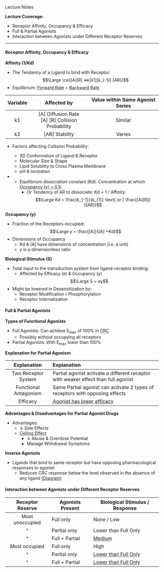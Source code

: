 Lecture Notes

**Lecture Coverage:**
- Receptor Affinity, Occupancy & Efficacy
- Full & Partial Agonists
- Interaction between Agonists under Different Receptor Reserves

---
#### **Receptor Affinity, Occupancy & Efficacy**
**Affinity (1/Kd)**
- The Tendency of a Ligand to bind with Receptor:
$$\Large \ce{[A][R] <=>[k1][k_{-1}] [AR]}$$
- Equilibrium: <abbr Title="[A][R]k₁">Forward Rate</abbr> = <abbr Title="[AR]k₂">Backward Rate</abbr>

| **Variable** |                   **Affected by**                   | **Value within Same Agonist Series** |
| :----------: | :-------------------------------------------------: | :----------------------------------: |
|      k1      | [A] Diffusion Rate<br>[A] [R] Collision Probability |               Similar                |
|      k2      |                   [AR] Stability                    |                Varies                |

- Factors affecting Collision Probability:
	- 3D Conformation of Ligand & Receptor
	- Molecular Size & Shape
	- Lipid Solubility to Cross Plasma Membrane
	- pH & Ionization


- - Equilibrium dissociation constant (Kd): Concentration at which <abbr Title="50% of the receptors are occupied">Occupancy (y) = 0.5</abbr>:
    -  Or Tendency of AR to dissociate: Kd ∝ 1 / Affinity
$$\Large Kd = \frac{k_{-1}}{k_{1}} \text{ or } \frac{[A][R]}{[AR]}$$

**Occupancy (y)**
- Fraction of the Receptors occupied:
$$\Large y = \frac{[A]}{[A] +Kd}$$
- Dimensions of Occupancy
	- Kd & [A] have dimensions of concentration (i.e. a unit)
	- y is a dimensionless ratio


**Biological Stimulus (S)**
- Total input to the transduction system from ligand-receptor binding:
	- Affected by Efficacy (e) & Occupancy (y)
$$\Large S = ey$$
- Might be lowered in Desensitization by:
	- Receptor Modification / Phosphorylation
	- Receptor Internalization

#### **Full & Partial Agonists**
**Types of Functional Agonists**
- Full Agonists: Can achieve E<sub>max</sub> of 100% in <abbr Title="Concentration-Response Curve">CRC</abbr> 
	- Possibly without occupying all receptors
- Partial Agonists: With E<sub>max</sub> lower than 100%

**Explanation for Partial Agonism**

|    **Explanation**    | **Explanation**                                                                    |
| :-------------------: | :--------------------------------------------------------------------------------- |
|  Two Receptor System  | Partial agonist activate a different receptor with weaker effect than full agonist |
| Functional Antagonism | Same Partial agonist can activate 2 types of receptors with opposing effects       |
|       Efficacy        | <abbr Title="Due to conformation">Agonist has lower efficacy</abbr>                |

**Advantages & Disadvantages for Partial Agonist Drugs**
- Advantages:
	- ↓ Side Effects  
	- <abbr Title="Limit Biological Stimulus after certain dosage">Ceiling Effect</abbr>
		- ↓ Abuse & Overdose Potential
		- Manage Withdrawal Symptoms

**Inverse Agonists**
- Ligands that bind to same receptor but have opposing pharmacological responses to agonist
	- Reduces CRC response below the level observed in the absence of any ligand [(Diagram)](2106_CRC.png)



#### **Interaction between Agonists under Different Receptor Reserves**

| **Receptor Reserve** | **Agonists Present** | **Biological Stimulus / Response**                                                                               |
| :------------------: | -------------------- | ---------------------------------------------------------------------------------------------------------------- |
|   Most unoccupied    | Full only            | None / Low                                                                                                       |
|          ^           | Partial only         | Lower than Full Only                                                                                             |
|          ^           | Full + Partial       | <abbr Title="Additive Effect by Full & Partial Agonists">Medium</abbr>                                           |
|    Most occupied     | Full only            | High                                                                                                             |
|          ^           | Partial only         | <abbr Title="↓ efficacy for each activated receptor">Lower than Full Only</abbr>                                 |
|          ^           | Full + Partial       | <abbr Title="Partial Agonists occupy receptors that Full Agonists could've occupied">Lower than Full Only</abbr> |
